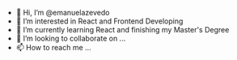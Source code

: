 - 👋 Hi, I’m @emanuelazevedo
- 👀 I’m interested in React and Frontend Developing
- 🌱 I’m currently learning React and finishing my Master's Degree
- 💞️ I’m looking to collaborate on ...
- 📫 How to reach me ...

<!---
emanuelazevedo/emanuelazevedo is a ✨ special ✨ repository because its `README.md` (this file) appears on your GitHub profile.
You can click the Preview link to take a look at your changes.
--->
